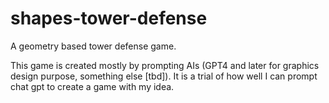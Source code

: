 # shapes-tower-defense
A geometry based tower defense game.

This game is created mostly by prompting AIs (GPT4 and later for graphics design purpose, something else [tbd]).
It is a trial of how well I can prompt chat gpt to create a game with my idea.
